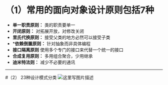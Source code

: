 ﻿# （1）常用的面向对象设计原则包括7种

- **单一职责原则：**
类的职责要单一
- **开闭原则：**
对拓展开放，对修改关闭
- **里氏代换原则：**
接受父类的地方必然可以接受子类
- ***依赖倒置原则：**
针对抽象而非具体编程
- **接口隔离原则**
使用多个专门的接口来代替一个统一的接口
- **合成复用原则：**
多用组合聚合，少用继承
- **迪米特法则：**
减少不必要的通讯


-------------------


#（2） 23种设计模式分类
![这里写图片描述](//img-blog.csdn.net/2018031316391184?watermark/2/text/Ly9ibG9nLmNzZG4ubmV0L2hhbzUzMzUxNTY=/font/5a6L5L2T/fontsize/400/fill/I0JBQkFCMA==/dissolve/70)